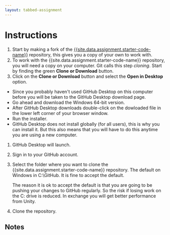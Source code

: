 ```yaml
---
layout: tabbed-assignment
---
```


# Instructions

1. Start by making a fork of the [{{site.data.assignment.starter-code-name}}][starter-code-url] repository, this gives you a copy of your own to work with.
1. To work with the {{site.data.assignment.starter-code-name}} repository, you will need a copy on your computer. Git calls this step _cloning_. Start by finding the green **Clone or Download** button.
1. Click on the **Clone or Download** button and select the **Open in Desktop** option.
  - Since you probably haven't used GitHub Desktop on this computer before you will be taken to the GitHub Desktop download page.
  - Go ahead and download the Windows 64-bit version.
  - After GitHub Desktop downloads double-click on the dowloaded file in the lower left corner of your browser window.
  - Run the installer.
  - GitHub Desktop does not install globally (for all users), this is why you can install it. But this also means that you will have to do this anytime you are using a new computer.
1. GitHub Desktop will launch.
1. Sign in to your GitHub account.
1. Select the folder where you want to clone the {{site.data.assignment.starter-code-name}} repository. The default on Windows in C:\GitHub. It is fine to accept the default.

   The reason it is ok to accept the default is that you are going to be pushing your changes to GitHub regularly. So the risk if losing work on the C: drive is reduced. In exchange you will get better performance from Unity.
1. Clone the repository.

## Notes

<!-- Don't edit links here, change them in _data/assignment.yml instead, -->

[slides]: <{{site.data.assignment.slides}}>
[starter-code-url]: <{{site.data.assignment.starter-code-url}}>
[template]: <{{site.data.assignment.template}}>
